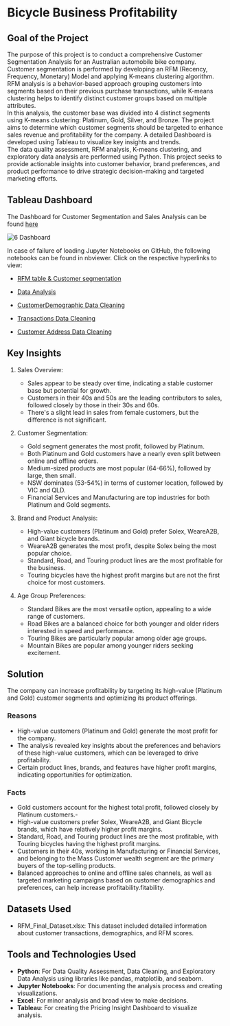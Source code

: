 # Bicycle Business Profitability 

## Goal of the Project
The purpose of this project is to conduct a comprehensive Customer Segmentation Analysis for an Australian automobile bike company. Customer segmentation is performed by developing an RFM (Recency, Frequency, Monetary) Model and applying K-means clustering algorithm. RFM analysis is a behavior-based approach grouping customers into segments based on their previous purchase transactions, while K-means clustering helps to identify distinct customer groups based on multiple attributes.  
In this analysis, the customer base was divided into 4 distinct segments using K-means clustering: Platinum, Gold, Silver, and Bronze. The project aims to determine which customer segments should be targeted to enhance sales revenue and profitability for the company. A detailed Dashboard is developed using Tableau to visualize key insights and trends.  
The data quality assessment, RFM analysis, K-means clustering, and exploratory data analysis are performed using Python. This project seeks to provide actionable insights into customer behavior, brand preferences, and product performance to drive strategic decision-making and targeted marketing efforts.

## Tableau Dashboard
The Dashboard for Customer Segmentation and Sales Analysis can be found [here](https://public.tableau.com/views/RFMDashboard_17260549311650/Dashboard?:language=en-GB&:sid=&:redirect=auth&:display_count=n&:origin=viz_share_link)

![6 Dashboard](https://github.com/user-attachments/assets/47c0dc65-704d-413a-89dc-510bca6de461)


In case of failure of loading Jupyter Notebooks on GitHub, the following notebooks can be found in nbviewer. Click on the respective hyperlinks to view:

- [RFM table & Customer segmentation](https://nbviewer.org/github/Rahulloriya/RFM-analysis-Customer-segmentation-project-/blob/main/4.Customer_Segmentation_using_RFM_and_KMeans.ipynb)
- [Data Analysis](https://nbviewer.org/github/Rahulloriya/RFM-analysis-Customer-segmentation-project-/blob/main/5.Data%20Analysis.ipynb)

- [CustomerDemographic Data Cleaning](https://nbviewer.org/github/Rahulloriya/RFM-analysis-Customer-segmentation-project-/blob/main/2.Data%20Cleaning/2.Data%20Cleaning%20CustomerDemographic.ipynb)
- [Transactions Data Cleaning ](https://nbviewer.org/github/Rahulloriya/RFM-analysis-Customer-segmentation-project-/blob/main/2.Data%20Cleaning/4.Data%20Cleaning%20Transactions.ipynb)
- [Customer Address Data Cleaning](https://nbviewer.org/github/Rahulloriya/RFM-analysis-Customer-segmentation-project-/blob/main/2.Data%20Cleaning/5.Data%20Cleaning-Customer%20Address.ipynb)

## Key Insights

1. Sales Overview:
   - Sales appear to be steady over time, indicating a stable customer base but potential for growth.
   - Customers in their 40s and 50s are the leading contributors to sales, followed closely by those in their 30s and 60s.
   - There's a slight lead in sales from female customers, but the difference is not significant.

2. Customer Segmentation:
   - Gold segment generates the most profit, followed by Platinum.
   - Both Platinum and Gold customers have a nearly even split between online and offline orders.
   - Medium-sized products are most popular (64-66%), followed by large, then small.
   - NSW dominates (53-54%) in terms of customer location, followed by VIC and QLD.
   - Financial Services and Manufacturing are top industries for both Platinum and Gold segments.

3. Brand and Product Analysis:
   - High-value customers (Platinum and Gold) prefer Solex, WeareA2B, and Giant bicycle brands.
   - WeareA2B generates the most profit, despite Solex being the most popular choice.
   - Standard, Road, and Touring product lines are the most profitable for the business.
   - Touring bicycles have the highest profit margins but are not the first choice for most customers.

4. Age Group Preferences:
   - Standard Bikes are the most versatile option, appealing to a wide range of customers.
   - Road Bikes are a balanced choice for both younger and older riders interested in speed and performance.
   - Touring Bikes are particularly popular among older age groups.
   - Mountain Bikes are popular among younger riders seeking excitement.

  
## Solution
The company can increase profitability by targeting its high-value (Platinum and Gold) customer segments and optimizing its product offerings.

### Reasons
- High-value customers (Platinum and Gold) generate the most profit for the company.
- The analysis revealed key insights about the preferences and behaviors of these high-value customers, which can be leveraged to drive profitability.
- Certain product lines, brands, and features have higher profit margins, indicating opportunities for optimization.

### Facts
- Gold customers account for the highest total profit, followed closely by Platinum customers.-
- High-value customers prefer Solex, WeareA2B, and Giant Bicycle brands, which have relatively higher profit margins.
- Standard, Road, and Touring product lines are the most profitable, with Touring bicycles having the highest profit margins.
- Customers in their 40s, working in Manufacturing or Financial Services, and belonging to the Mass Customer wealth segment are the primary buyers of the top-selling products.
- Balanced approaches to online and offline sales channels, as well as targeted marketing campaigns based on customer demographics and preferences, can help increase profitability.fitability.

## Datasets Used
- RFM_Final_Dataset.xlsx: This dataset included detailed information about customer transactions, demographics, and RFM scores.

## Tools and Technologies Used
- **Python**: For Data Quality Assessment, Data Cleaning, and Exploratory Data Analysis using libraries like pandas, matplotlib, and seaborn.
- **Jupyter Notebooks**: For documenting the analysis process and creating visualizations.
- **Excel**: For minor analysis and broad view to make decisions. 
- **Tableau**: For creating the Pricing Insight Dashboard to visualize analysis.

